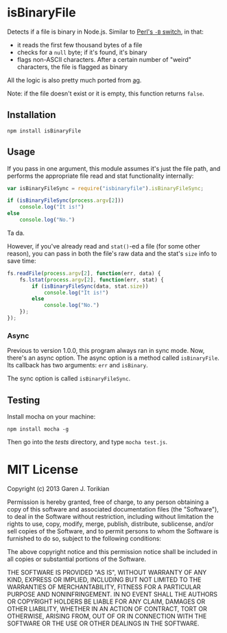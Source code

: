 isBinaryFile
============

Detects if a file is binary in Node.js. Similar to [Perl's `-B` switch](http://stackoverflow.com/questions/899206/how-does-perl-know-a-file-is-binary), in that:

* it reads the first few thousand bytes of a file
* checks for a `null` byte; if it's found, it's binary
* flags non-ASCII characters. After a certain number of "weird" characters, the file is flagged as binary

All the logic is also pretty much ported from [ag](https://github.com/ggreer/the_silver_searcher).

Note: if the file doesn't exist or it is empty, this function returns `false`.

## Installation

```
npm install isBinaryFile
```

## Usage

If you pass in one argument, this module assumes it's just the file path, and performs the appropriate file read and stat functionality internally:

```javascript
var isBinaryFileSync = require("isbinaryfile").isBinaryFileSync;

if (isBinaryFileSync(process.argv[2]))
	console.log("It is!")
else
	console.log("No.")
```

Ta da. 


However, if you've already read and `stat()`-ed a file (for some other reason), you can pass in both the file's raw data and the stat's `size` info to save time:

```javascript
fs.readFile(process.argv[2], function(err, data) {
	fs.lstat(process.argv[2], function(err, stat) {
		if (isBinaryFileSync(data, stat.size))
			console.log("It is!")
		else
			console.log("No.")
	});
});
```

### Async

Previous to version 1.0.0, this program always ran in sync mode. Now, there's an
async option. The async option is a method called `isBinaryFile`. Its callback
has two arguments: `err` and `isBinary`.

The sync option is called `isBinaryFileSync`.

## Testing

Install mocha on your machine:

```
npm install mocha -g
```

Then go into the _tests_ directory, and type `mocha test.js`.

# MIT License

Copyright (c) 2013 Garen J. Torikian 

Permission is hereby granted, free of charge, to any person
obtaining a copy of this software and associated documentation
files (the "Software"), to deal in the Software without
restriction, including without limitation the rights to use,
copy, modify, merge, publish, distribute, sublicense, and/or sell
copies of the Software, and to permit persons to whom the
Software is furnished to do so, subject to the following
conditions:

The above copyright notice and this permission notice shall be
included in all copies or substantial portions of the Software.

THE SOFTWARE IS PROVIDED "AS IS", WITHOUT WARRANTY OF ANY KIND,
EXPRESS OR IMPLIED, INCLUDING BUT NOT LIMITED TO THE WARRANTIES
OF MERCHANTABILITY, FITNESS FOR A PARTICULAR PURPOSE AND
NONINFRINGEMENT. IN NO EVENT SHALL THE AUTHORS OR COPYRIGHT
HOLDERS BE LIABLE FOR ANY CLAIM, DAMAGES OR OTHER LIABILITY,
WHETHER IN AN ACTION OF CONTRACT, TORT OR OTHERWISE, ARISING
FROM, OUT OF OR IN CONNECTION WITH THE SOFTWARE OR THE USE OR
OTHER DEALINGS IN THE SOFTWARE.

